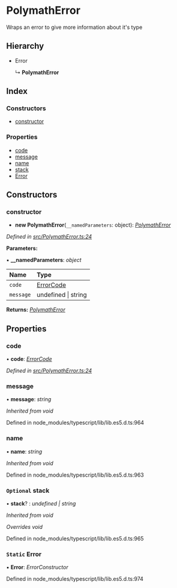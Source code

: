 # PolymathError

Wraps an error to give more information about it's type

## Hierarchy

* Error

  ↳ **PolymathError**

## Index

### Constructors

* [constructor](../classes/_polymatherror_.polymatherror.md#constructor)

### Properties

* [code](../classes/_polymatherror_.polymatherror.md#code)
* [message](../classes/_polymatherror_.polymatherror.md#message)
* [name](../classes/_polymatherror_.polymatherror.md#name)
* [stack](../classes/_polymatherror_.polymatherror.md#optional-stack)
* [Error](../classes/_polymatherror_.polymatherror.md#static-error)

## Constructors

### constructor

+ **new PolymathError**\(`__namedParameters`: object\): [_PolymathError_](../classes/_polymatherror_.polymatherror.md)

_Defined in_ [_src/PolymathError.ts:24_](https://github.com/PolymathNetwork/polymath-sdk/blob/e8bbc1e/src/PolymathError.ts#L24)

**Parameters:**

▪ **\_\_namedParameters**: _object_

| Name | Type |
| :--- | :--- |
| `code` | [ErrorCode](../enums/_types_index_.errorcode.md) |
| `message` | undefined \| string |

**Returns:** [_PolymathError_](../classes/_polymatherror_.polymatherror.md)

## Properties

### code

• **code**: [_ErrorCode_](../enums/_types_index_.errorcode.md)

_Defined in_ [_src/PolymathError.ts:24_](https://github.com/PolymathNetwork/polymath-sdk/blob/e8bbc1e/src/PolymathError.ts#L24)

### message

• **message**: _string_

_Inherited from void_

Defined in node\_modules/typescript/lib/lib.es5.d.ts:964

### name

• **name**: _string_

_Inherited from void_

Defined in node\_modules/typescript/lib/lib.es5.d.ts:963

### `Optional` stack

• **stack**? : _undefined \| string_

_Inherited from void_

_Overrides void_

Defined in node\_modules/typescript/lib/lib.es5.d.ts:965

### `Static` Error

▪ **Error**: _ErrorConstructor_

Defined in node\_modules/typescript/lib/lib.es5.d.ts:974

